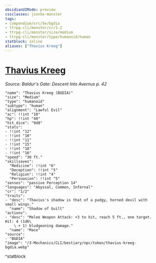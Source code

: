 ```yaml
---
obsidianUIMode: preview
cssclasses: json5e-monster
tags:
- compendium/src/5e/bgdia
- ttrpg-cli/monster/cr/1-2
- ttrpg-cli/monster/size/medium
- ttrpg-cli/monster/type/humanoid/human
statblock: inline
aliases: ["Thavius Kreeg"]
---
```

# [Thavius Kreeg](3-Mechanics\CLI\bestiary\npc/thavius-kreeg-bgdia.md)
*Source: Baldur's Gate: Descent Into Avernus p. 42*  

```statblock
"name": "Thavius Kreeg (BGDIA)"
"size": "Medium"
"type": "humanoid"
"subtype": "human"
"alignment": "Lawful Evil"
"ac": !!int "10"
"hp": !!int "40"
"hit_dice": "9d8"
"stats":
- !!int "12"
- !!int "10"
- !!int "11"
- !!int "15"
- !!int "18"
- !!int "16"
"speed": "30 ft."
"skillsaves":
  "Medicine": !!int "6"
  "Deception": !!int "5"
  "Religion": !!int "4"
  "Persuasion": !!int "5"
"senses": "passive Perception 14"
"languages": "Abyssal, Common, Infernal"
"cr": "1/2"
"traits":
- "desc": "Thavius's shadow is that of a pudgy, horned devil with small wings."
  "name": "Shadow of Guilt"
"actions":
- "desc": "Melee Weapon Attack: +3 to hit, reach 5 ft., one target. Hit: 4 (1d6\
    \ + 1) bludgeoning damage."
  "name": "Mace"
"source":
- "BGDIA"
"image": "/3-Mechanics/CLI/bestiary/npc/token/thavius-kreeg-bgdia.webp"
```
^statblock